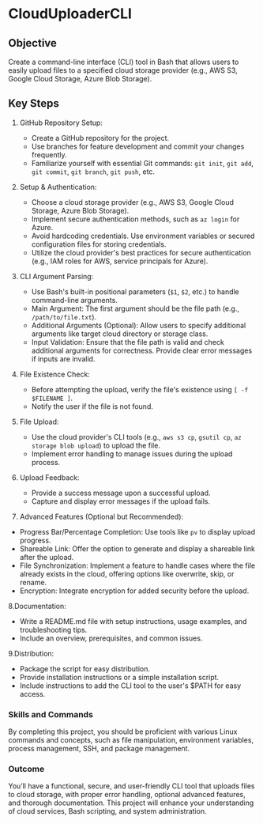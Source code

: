 # CloudUploaderCLI

## Objective

Create a command-line interface (CLI) tool in Bash that allows users to easily upload files to a specified cloud storage provider (e.g., AWS S3, Google Cloud Storage, Azure Blob Storage).

## Key Steps

1. GitHub Repository Setup:
   - Create a GitHub repository for the project.
   - Use branches for feature development and commit your changes frequently.
   - Familiarize yourself with essential Git commands: `git init`, `git add`, `git commit`, `git branch`, `git push`, etc.

2. Setup & Authentication:
   - Choose a cloud storage provider (e.g., AWS S3, Google Cloud Storage, Azure Blob Storage).
   - Implement secure authentication methods, such as `az login` for Azure.
   - Avoid hardcoding credentials. Use environment variables or secured configuration files for storing credentials.
   - Utilize the cloud provider's best practices for secure authentication (e.g., IAM roles for AWS, service principals for Azure).

3. CLI Argument Parsing:
    - Use Bash's built-in positional parameters (`$1`, `$2`, etc.) to handle command-line arguments.
    - Main Argument: The first argument should be the file path (e.g., `/path/to/file.txt`).
    - Additional Arguments (Optional): Allow users to specify additional arguments like target cloud directory or storage class.
    - Input Validation: Ensure that the file path is valid and check additional arguments for correctness. Provide clear error messages if inputs are invalid.

4. File Existence Check:
    - Before attempting the upload, verify the file's existence using `[ -f $FILENAME ]`.
    - Notify the user if the file is not found.

5. File Upload:
    - Use the cloud provider's CLI tools (e.g., `aws s3 cp`, `gsutil cp`, `az storage blob upload`) to upload the file.
    - Implement error handling to manage issues during the upload process.

6. Upload Feedback:
    - Provide a success message upon a successful upload.
    - Capture and display error messages if the upload fails.

7. Advanced Features (Optional but Recommended):

- Progress Bar/Percentage Completion: Use tools like `pv` to display upload progress.
- Shareable Link: Offer the option to generate and display a shareable link after the upload.
- File Synchronization: Implement a feature to handle cases where the file already exists in the cloud, offering options like overwrite, skip, or rename.
- Encryption: Integrate encryption for added security before the upload.

8.Documentation:

- Write a README.md file with setup instructions, usage examples, and troubleshooting tips.
- Include an overview, prerequisites, and common issues.

9.Distribution:

- Package the script for easy distribution.
- Provide installation instructions or a simple installation script.
- Include instructions to add the CLI tool to the user's $PATH for easy access.

### Skills and Commands

By completing this project, you should be proficient with various Linux commands and concepts, such as file manipulation, environment variables, process management, SSH, and package management.

### Outcome

You’ll have a functional, secure, and user-friendly CLI tool that uploads files to cloud storage, with proper error handling, optional advanced features, and thorough documentation. This project will enhance your understanding of cloud services, Bash scripting, and system administration.
